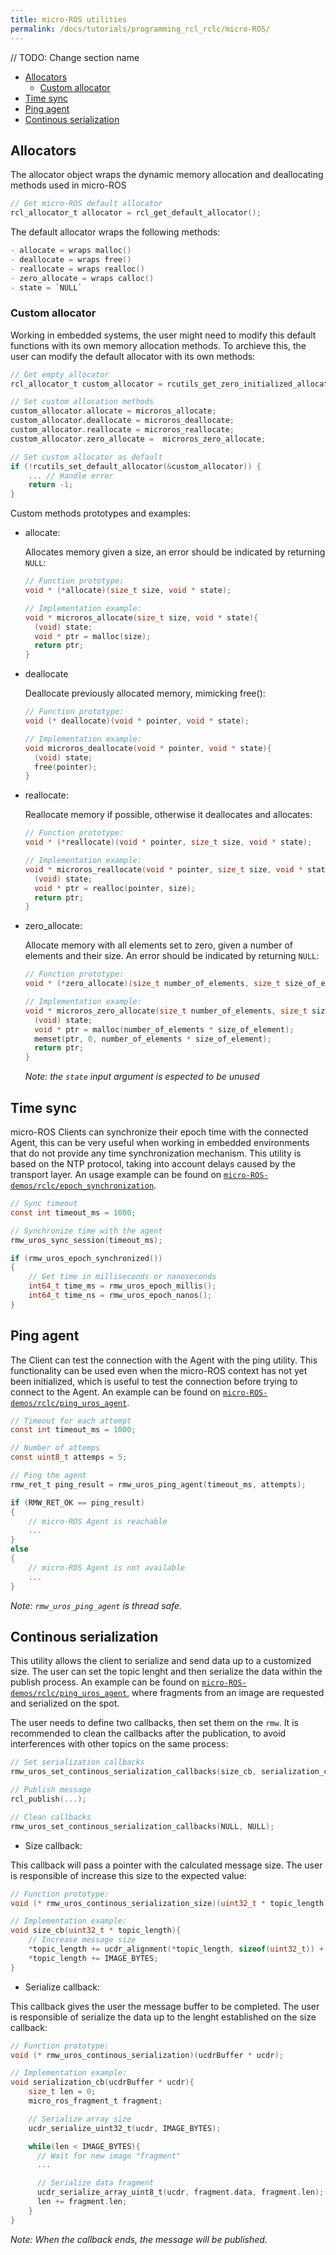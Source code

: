 ```yaml
---
title: micro-ROS utilities
permalink: /docs/tutorials/programming_rcl_rclc/micro-ROS/
---
```


// TODO: Change section name

- [Allocators](#allocators)
  - [Custom allocator](#custom-allocator)
- [Time sync](#time-sync)
- [Ping agent](#ping-agent)
- [Continous serialization](#continous-serialization)

## Allocators

  The allocator object wraps the dynamic memory allocation and deallocating methods used in micro-ROS

  ```c
  // Get micro-ROS default allocator
  rcl_allocator_t allocator = rcl_get_default_allocator();
  ```

  The default allocator wraps the following methods:

  ```c
  - allocate = wraps malloc()
  - deallocate = wraps free()
  - reallocate = wraps realloc()
  - zero_allocate = wraps calloc()
  - state = `NULL`
  ```

### Custom allocator

Working in embedded systems, the user might need to modify this default functions with its own memory allocation methods.
To archieve this, the user can modify the default allocator with its own methods:

```c
// Get empty allocator
rcl_allocator_t custom_allocator = rcutils_get_zero_initialized_allocator();

// Set custom allocation methods
custom_allocator.allocate = microros_allocate;
custom_allocator.deallocate = microros_deallocate;
custom_allocator.reallocate = microros_reallocate;
custom_allocator.zero_allocate =  microros_zero_allocate;

// Set custom allocator as default
if (!rcutils_set_default_allocator(&custom_allocator)) {
    ... // Handle error
    return -1;
}
```

Custom methods prototypes and examples:

- allocate: 
  
  Allocates memory given a size, an error should be indicated by returning `NULL`:

  ```c
  // Function prototype:
  void * (*allocate)(size_t size, void * state);

  // Implementation example:
  void * microros_allocate(size_t size, void * state){
    (void) state;
    void * ptr = malloc(size);
    return ptr;
  }
  ```

- deallocate

  Deallocate previously allocated memory, mimicking free():

  ```c
  // Function prototype:
  void (* deallocate)(void * pointer, void * state);

  // Implementation example:
  void microros_deallocate(void * pointer, void * state){
    (void) state;
    free(pointer);
  }
  ```

- reallocate:

  Reallocate memory if possible, otherwise it deallocates and allocates:
    
  ```c
  // Function prototype:
  void * (*reallocate)(void * pointer, size_t size, void * state);

  // Implementation example:
  void * microros_reallocate(void * pointer, size_t size, void * state){
    (void) state;
    void * ptr = realloc(pointer, size);
    return ptr;
  }
  ```

- zero_allocate:

  Allocate memory with all elements set to zero, given a number of elements and their size. An error should be indicated by returning `NULL`:
   
  ```c
  // Function prototype:
  void * (*zero_allocate)(size_t number_of_elements, size_t size_of_element, void * state);

  // Implementation example:
  void * microros_zero_allocate(size_t number_of_elements, size_t size_of_element, void * state){
    (void) state;
    void * ptr = malloc(number_of_elements * size_of_element);
    memset(ptr, 0, number_of_elements * size_of_element);
    return ptr;
  }
  ```

  *Note: the `state` input argument is espected to be unused*

## Time sync
micro-ROS Clients can synchronize their epoch time with the connected Agent, this can be very useful when working in embedded environments that do not provide any time synchronization mechanism. 
This utility is based on the NTP protocol, taking into account delays caused by the transport layer. An usage example can be found on [`micro-ROS-demos/rclc/epoch_synchronization`](https://github.com/micro-ROS/micro-ROS-demos/blob/galactic/rclc/epoch_synchronization/main.c).

```c
// Sync timeout
const int timeout_ms = 1000;

// Synchronize time with the agent
rmw_uros_sync_session(timeout_ms);

if (rmw_uros_epoch_synchronized()) 
{
    // Get time in milliseconds or nanoseconds
    int64_t time_ms = rmw_uros_epoch_millis();
    int64_t time_ns = rmw_uros_epoch_nanos();
}
```
  
## Ping agent
The Client can test the connection with the Agent with the ping utility. This functionality can be used even when the micro-ROS context has not yet been initialized, which is useful to test the connection before trying to connect to the Agent. An example can be found on [`micro-ROS-demos/rclc/ping_uros_agent`](https://github.com/micro-ROS/micro-ROS-demos/blob/galactic/rclc/ping_uros_agent/main.c).

```c
// Timeout for each attempt
const int timeout_ms = 1000;

// Number of attemps
const uint8_t attemps = 5;

// Ping the agent
rmw_ret_t ping_result = rmw_uros_ping_agent(timeout_ms, attempts);

if (RMW_RET_OK == ping_result) 
{
    // micro-ROS Agent is reachable
    ...
} 
else 
{
    // micro-ROS Agent is not available
    ...
}
```

*Note: `rmw_uros_ping_agent` is thread safe.*

## Continous serialization

This utility allows the client to serialize and send data up to a customized size. The user can set the topic lenght and then serialize the data within the publish process. An example can be found on [`micro-ROS-demos/rclc/ping_uros_agent`](https://github.com/micro-ROS/micro-ROS-demos/blob/galactic/rclc/ping_uros_agent/main.c), where fragments from an image are requested and serialized on the spot.

The user needs to define two callbacks, then set them on the `rmw`. It is recommended to clean the callbacks after the publication, to avoid interferences with other topics on the same process:

```c
// Set serialization callbacks
rmw_uros_set_continous_serialization_callbacks(size_cb, serialization_cb);

// Publish message
rcl_publish(...);

// Clean callbacks
rmw_uros_set_continous_serialization_callbacks(NULL, NULL);
```

- Size callback:

This callback will pass a pointer with the calculated message size. The user is responsible of increase this size to the expected value:

```c
// Function prototype:
void (* rmw_uros_continous_serialization_size)(uint32_t * topic_length);

// Implementation example:
void size_cb(uint32_t * topic_length){
    // Increase message size
    *topic_length += ucdr_alignment(*topic_length, sizeof(uint32_t)) + sizeof(uint32_t);
    *topic_length += IMAGE_BYTES;
}
```

- Serialize callback:

This callback gives the user the message buffer to be completed. The user is responsible of serialize the data up to the lenght established on the size callback:

```c
// Function prototype:
void (* rmw_uros_continous_serialization)(ucdrBuffer * ucdr);

// Implementation example:
void serialization_cb(ucdrBuffer * ucdr){
    size_t len = 0;
    micro_ros_fragment_t fragment;

    // Serialize array size
    ucdr_serialize_uint32_t(ucdr, IMAGE_BYTES); 

    while(len < IMAGE_BYTES){
      // Wait for new image "fragment"
      ...

      // Serialize data fragment
      ucdr_serialize_array_uint8_t(ucdr, fragment.data, fragment.len);
      len += fragment.len;
    }
}
```

*Note: When the callback ends, the message will be published.*
